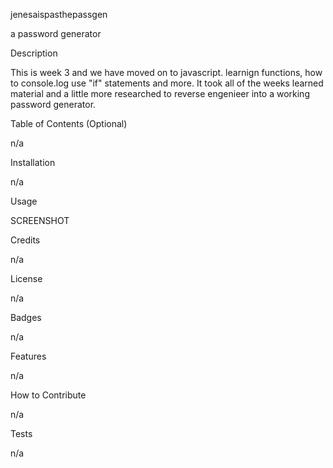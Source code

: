 jenesaispasthepassgen

a password generator

Description

This is week 3 and we have moved on to javascript. learnign functions, how to console.log use "if" statements and more. It took all of the weeks learned material and a little more researched to reverse engenieer into a working password generator.

Table of Contents (Optional)

n/a

Installation

n/a

Usage

SCREENSHOT

Credits

n/a

License

n/a

Badges

n/a

Features

n/a

How to Contribute

n/a

Tests

n/a
